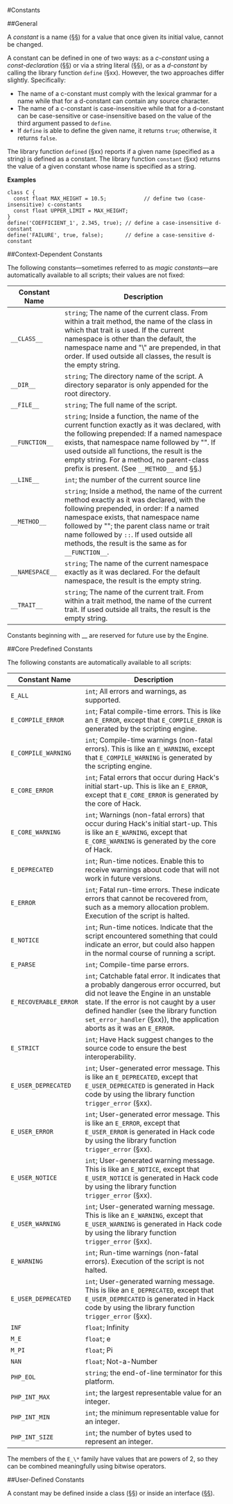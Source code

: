 #Constants

##General

A *constant* is a name ([§§](09-lexical-structure.md#names)) for a value that once given its
initial value, cannot be changed.

A constant can be defined in one of two ways: as a *c-constant* using a
*const-declaration* ([§§](16-classes.md#constants)) or via a string literal ([§§](09-lexical-structure.md#string-literals)), or as a *d-constant* by calling the library
function `define` (§xx). However, the two approaches differ slightly.
Specifically:

-   The name of a c-constant must comply with the lexical grammar for a
    name while that for a d-constant can contain any source character.
-   The name of a c-constant is case-insensitive while that for a
    d-constant can be case-sensitive or case-insensitive based on the
    value of the third argument passed to `define`.
-   If `define` is able to define the given name, it returns `true`;
    otherwise, it returns `false`.

The library function `defined` (§xx) reports if a given name (specified as
a string) is defined as a constant. The library function `constant` (§xx)
returns the value of a given constant whose name is specified as a
string.

**Examples**

```Hack
class C {
  const float MAX_HEIGHT = 10.5;            // define two (case-insensitive) c-constants
  const float UPPER_LIMIT = MAX_HEIGHT;
}
define('COEFFICIENT_1', 2.345, true); // define a case-insensitive d-constant
define('FAILURE', true, false);       // define a case-sensitive d-constant
```

##Context-Dependent Constants

The following constants—sometimes referred to as *magic constants*—are
automatically available to all scripts; their values are not fixed:

 Constant Name                    | Description                     
 -----------------                | ---------                            
 `__CLASS__`                        | `string`; The name of the current class. From within a trait method, the name of the class in which that trait is used. If the current namespace is other than the default, the namespace name and "\\" are prepended, in that order. If used outside all classes, the result is the empty string. 
`__DIR__`                            |  `string`; The directory name of the script. A directory separator is only appended for the root directory.
`__FILE__`                           | `string`; The full name of the script.
`__FUNCTION__`                       | `string`; Inside a function, the name of the current function exactly as it was declared, with the following prepended: If a named namespace exists, that namespace name followed by "\". If used outside all functions, the result is the empty string. For a method, no parent-class prefix is present. (See `__METHOD__` and [§§](15-functions.md#anonymous-functions).)
`__LINE__`                           | `int`; the number of the current source line
`__METHOD__`                         | `string`; Inside a method, the name of the current method exactly as it was declared, with the following prepended, in order: If a named namespace exists, that namespace name followed by "\"; the parent class name or trait name followed by `::`. If used outside all methods, the result is the same as for `__FUNCTION__`.
`__NAMESPACE__`                      | `string`; The name of the current namespace exactly as it was declared. For the default namespace, the result is the empty string.
`__TRAIT__`                          | `string`; The name of the current trait. From within a trait method, the name of the current trait. If used outside all traits, the result is the empty string.

Constants beginning with __ are reserved for future use by the Engine.

##Core Predefined Constants

The following constants are automatically available to all scripts:

Constant Name | Description
-------------   | -----------  
`E_ALL` | `int`; All errors and warnings, as supported.
`E_COMPILE_ERROR` | `int`; Fatal compile-time errors. This is like an `E_ERROR`, except that `E_COMPILE_ERROR` is generated by the scripting engine.
`E_COMPILE_WARNING` | `int`; Compile-time warnings (non-fatal errors). This is like an `E_WARNING`, except that `E_COMPILE_WARNING` is generated by the scripting engine.
`E_CORE_ERROR` |  `int`; Fatal errors that occur during Hack's initial start-up. This is like an `E_ERROR`, except that `E_CORE_ERROR` is generated by the core of Hack.
`E_CORE_WARNING` |  `int`; Warnings (non-fatal errors) that occur during Hack's initial start-up. This is like an `E_WARNING`, except that `E_CORE_WARNING` is generated by the core of Hack.
`E_DEPRECATED` |  `int`; Run-time notices. Enable this to receive warnings about code that will not work in future versions.
`E_ERROR` | `int`; Fatal run-time errors. These indicate errors that cannot be recovered from, such as a memory allocation problem. Execution of the script is halted.
`E_NOTICE` | `int`; Run-time notices. Indicate that the script encountered something that could indicate an error, but could also happen in the normal course of running a script.
`E_PARSE` | `int`; Compile-time parse errors.
`E_RECOVERABLE_ERROR` | `int`; Catchable fatal error. It indicates that a probably dangerous error occurred, but did not leave the Engine in an unstable state. If the error is not caught by a user defined handler (see the library function `set_error_handler` (§xx)), the application aborts as it was an `E_ERROR`.
`E_STRICT` |  `int`; Have Hack suggest changes to the source code to ensure the best interoperability.
`E_USER_DEPRECATED` | `int`; User-generated error message. This is like an `E_DEPRECATED`, except that `E_USER_DEPRECATED` is generated in Hack code by using the library function `trigger_error` (§xx).
`E_USER_ERROR` |  `int`; User-generated error message. This is like an `E_ERROR`, except that `E_USER_ERROR` is generated in Hack code by using the library function `trigger_error` (§xx).
`E_USER_NOTICE` | `int`; User-generated warning message. This is like an `E_NOTICE`, except that `E_USER_NOTICE` is generated in Hack code by using the library function `trigger_error` (§xx).
`E_USER_WARNING` |  `int`; User-generated warning message. This is like an `E_WARNING`, except that  `E_USER_WARNING` is generated in Hack code by using the library function `trigger_error` (§xx).
`E_WARNING` | `int`; Run-time warnings (non-fatal errors). Execution of the script is not halted.
`E_USER_DEPRECATED` | `int`; User-generated warning message. This is like an `E_DEPRECATED`, except that  `E_USER_DEPRECATED` is generated in Hack code by using the library function `trigger_error` (§xx).
`INF` | `float`; Infinity
`M_E` | `float`; e
`M_PI` |  `float`; Pi
`NAN` | `float`; Not-a-Number
`PHP_EOL` | `string`; the end-of-line terminator for this platform.
`PHP_INT_MAX` | `int`; the largest representable value for an integer.
`PHP_INT_MIN` | `int`; the minimum representable value for an integer. 
`PHP_INT_SIZE` |  `int`; the number of bytes used to represent an integer.

The members of the `E_\*` family have values that are powers of 2, so
they can be combined meaningfully using bitwise operators.

##User-Defined Constants

A constant may be defined inside a class ([§§](16-classes.md#constants)) or inside an interface ([§§](17-interfaces.md#constants)).



